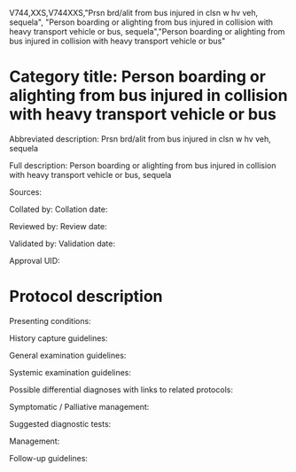 V744,XXS,V744XXS,"Prsn brd/alit from bus injured in clsn w hv veh, sequela", "Person boarding or alighting from bus injured in collision with heavy transport vehicle or bus, sequela","Person boarding or alighting from bus injured in collision with heavy transport vehicle or bus"
# Category title: Person boarding or alighting from bus injured in collision with heavy transport vehicle or bus

Abbreviated description: Prsn brd/alit from bus injured in clsn w hv veh, sequela

Full description: Person boarding or alighting from bus injured in collision with heavy transport vehicle or bus, sequela

Sources:

Collated by:
Collation date:

Reviewed by:
Review date:

Validated by:
Validation date:

Approval UID:

# Protocol description

Presenting conditions:

History capture guidelines:

General examination guidelines:

Systemic examination guidelines:

Possible differential diagnoses with links to related protocols:

Symptomatic / Palliative management:

Suggested diagnostic tests:

Management:

Follow-up guidelines:
